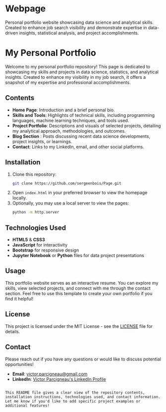 # Webpage
Personal portfolio website showcasing data science and analytical skills. Created to enhance job search visibility and demonstrate expertise in data-driven insights, statistical analysis, and project accomplishments.

# My Personal Portfolio

Welcome to my personal portfolio repository! This page is dedicated to showcasing my skills and projects in data science, statistics, and analytical insights. Created to enhance my visibility in my job search, it offers a snapshot of my expertise and professional accomplishments.

## Contents

- **Home Page**: Introduction and a brief personal bio.
- **Skills and Tools**: Highlights of technical skills, including programming languages, machine learning techniques, and tools used.
- **Project Portfolio**: Descriptions and visuals of selected projects, detailing my analytical approach, methodologies, and outcomes.
- **Blog Section** : Posts discussing recent data science developments, project insights, or learnings.
- **Contact**: Links to my LinkedIn, email, and other social platforms.

## Installation

1. Clone this repository: 
   ```bash
   git clone https://github.com/sergeenbois/Page.git
   ```
2. Open `index.html` in your preferred browser to view the homepage locally.
3. Optionally, you may use a local server to view the pages:
   ```bash
   python -m http.server
   ```

## Technologies Used

- **HTML5** & **CSS3**
- **JavaScript** for interactivity
- **Bootstrap** for responsive design
- **Jupyter Notebook** or **Python** files for data project presentations

## Usage

This portfolio website serves as an interactive resume. You can explore my skills, view selected projects, and connect with me through the contact section. Feel free to use this template to create your own portfolio if you find it helpful!

## License

This project is licensed under the MIT License - see the [LICENSE](LICENSE) file for details.

## Contact

Please reach out if you have any questions or would like to discuss potential opportunities!

- **Email**: [victor.parcigneau@gmail.com](mailto:victor.parcigneau@gmail.com)
- **LinkedIn**: [Victor Parcigneau's LinkedIn Profile](https://www.linkedin.com/in/victor-parcigneau-7932a8176/)
```

This README file gives a clear view of the repository contents, installation instructions, technologies used, and contact information. Let me know if you'd like to add specific project examples or additional features!
